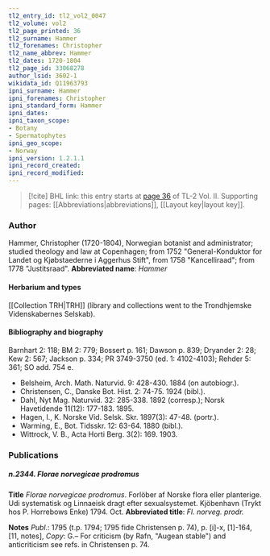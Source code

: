 ```yaml
---
tl2_entry_id: tl2_vol2_0047
tl2_volume: vol2
tl2_page_printed: 36
tl2_surname: Hammer
tl2_forenames: Christopher
tl2_name_abbrev: Hammer
tl2_dates: 1720-1804
tl2_page_id: 33068278
author_lsid: 3602-1
wikidata_id: Q11963793
ipni_surname: Hammer
ipni_forenames: Christopher
ipni_standard_form: Hammer
ipni_dates: 
ipni_taxon_scope: 
- Botany
- Spermatophytes
ipni_geo_scope: 
- Norway
ipni_version: 1.2.1.1
ipni_record_created: 
ipni_record_modified:
---
```



> [!cite] BHL link: this entry starts at [page 36](https://www.biodiversitylibrary.org/page/33068278) of TL-2 Vol. II.
> Supporting pages: [[Abbreviations|abbreviations]], [[Layout key|layout key]].

### Author

Hammer, Christopher (1720-1804), Norwegian botanist and administrator; studied theology and law at Copenhagen; from 1752 "General-Konduktor for Landet og Kjøbstaederne i Aggerhus Stift", from 1758 "Kancelliraad"; from 1778 "Justitsraad". 
**Abbreviated name**: *Hammer*

#### Herbarium and types

[[Collection TRH|TRH]] (library and collections went to the Trondhjemske Videnskabernes Selskab).

#### Bibliography and biography

Barnhart 2: 118; BM 2: 779; Bossert p. 161; Dawson p. 839; Dryander 2: 28; Kew 2: 567; Jackson p. 334; PR 3749-3750 (ed. 1: 4102-4103); Rehder 5: 361; SO add. 754 e.
- Belsheim, Arch. Math. Naturvid. 9: 428-430. 1884 (on autobiogr.).
- Christensen, C., Danske Bot. Hist. 2: 74-75. 1924 (bibl.).
- Dahl, Nyt Mag. Naturvid. 32: 285-338. 1892 (corresp.); Norsk Havetidende 11(12): 177-183. 1895.
- Hagen, I., K. Norske Vid. Selsk. Skr. 1897(3): 47-48. (portr.).
- Warming, E., Bot. Tidsskr. 12: 63-64. 1880 (bibl.).
- Wittrock, V. B., Acta Horti Berg. 3(2): 169. 1903.

### Publications

##### n.2344. Florae norvegicae prodromus

**Title**
*Florae norvegicae prodromus*. Forlöber af Norske flora eller planterige. Udi systematisk og Linnaeisk dragt efter sexualsystemet. Kjöbenhavn (Trykt hos P. Horrebows Enke) 1794. Oct.
**Abbreviated title**: *Fl. norveg. prodr.*

**Notes**
*Publ*.: 1795 (t.p. 1794; 1795 fide Christensen p. 74), p. \[i\]-x, \[1\]-164, \[11, notes\], *Copy*: G.– For criticism (by Rafn, "Augean stable") and anticriticism see refs. in Christensen p. 74.

